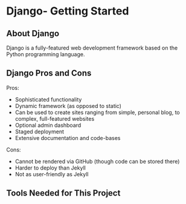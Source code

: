 # Django- Getting Started

## About Django

Django is a fully-featured web development framework based on the Python programming language. 

## Django Pros and Cons

Pros:
* Sophisticated functionality
* Dynamic framework (as opposed to static)
* Can be used to create sites ranging from simple, personal blog, to complex, full-featured websites
* Optional admin dashboard
* Staged deployment
* Extensive documentation and code-bases

Cons:
* Cannot be rendered via GitHub (though code can be stored there)
* Harder to deploy than Jekyll
* Not as user-friendly as Jekyll

## Tools Needed for This Project
